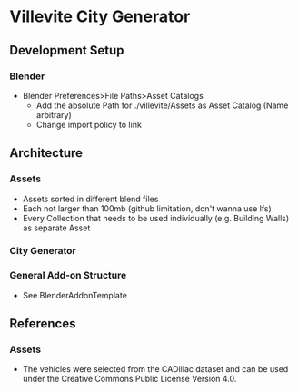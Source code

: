 # Villevite City Generator

## Development Setup

### Blender

- Blender Preferences>File Paths>Asset Catalogs
  - Add the absolute Path for ./villevite/Assets as Asset Catalog (Name arbitrary)
  - Change import policy to link

## Architecture

### Assets

- Assets sorted in different blend files
- Each not larger than 100mb (github limitation, don't wanna use lfs)
- Every Collection that needs to be used individually (e.g. Building Walls) as separate Asset

### City Generator

### General Add-on Structure

- See BlenderAddonTemplate

## References

### Assets

- The vehicles were selected from the CADillac dataset and can be used under the Creative Commons Public License Version 4.0.
